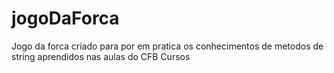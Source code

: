 # jogoDaForca
 Jogo da forca criado para por em pratica os conhecimentos de metodos de string aprendidos nas aulas do CFB Cursos

